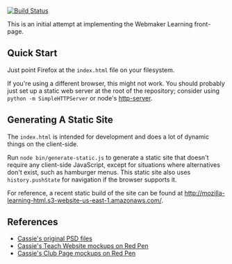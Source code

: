 [![Build Status](https://travis-ci.org/toolness/mozilla-learning-html.svg?branch=gh-pages)](https://travis-ci.org/toolness/mozilla-learning-html)

This is an initial attempt at implementing the Webmaker Learning
front-page.

## Quick Start

Just point Firefox at the `index.html` file on your filesystem.

If you're using a different browser, this might not work. 
You should probably just set up a static web server at the
root of the repository; consider using `python -m SimpleHTTPServer` or
node's [http-server][].

## Generating A Static Site

The `index.html` is intended for development and does a lot of dynamic
things on the client-side.

Run `node bin/generate-static.js` to generate a static site that
doesn't require any client-side JavaScript, except for situations
where alternatives don't exist, such as hamburger menus. This static
site also uses `history.pushState` for navigation if the browser
supports it.

For reference, a recent static build of the site can be found at
http://mozilla-learning-html.s3-website-us-east-1.amazonaws.com/.

## References

* [Cassie's original PSD files][psd]
* [Cassie's Teach Website mockups on Red Pen][redpen_teach]
* [Cassie's Club Page mockups on Red Pen][redpen_club]

<!-- links -->

  [http-server]: https://www.npmjs.com/package/http-server
  [psd]: https://www.dropbox.com/sh/2kbwq2cl9x6q0r8/AAA2Io_uv8sW0MVqyZr4H8Tca?dl=0#/
  [redpen_teach]: https://redpen.io/p/tv97d65122e4dcb2ab
  [redpen_club]: https://redpen.io/p/jza7e4f541a24313ff
